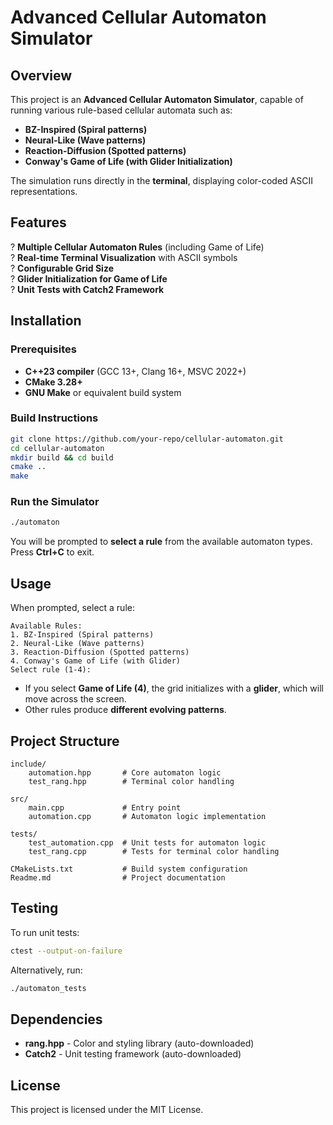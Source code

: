 # Advanced Cellular Automaton Simulator

## Overview

This project is an **Advanced Cellular Automaton Simulator**, capable of running various rule-based cellular automata such as:
- **BZ-Inspired (Spiral patterns)**
- **Neural-Like (Wave patterns)**
- **Reaction-Diffusion (Spotted patterns)**
- **Conway's Game of Life (with Glider Initialization)**

The simulation runs directly in the **terminal**, displaying color-coded ASCII representations.

## Features
? **Multiple Cellular Automaton Rules** (including Game of Life)  
? **Real-time Terminal Visualization** with ASCII symbols  
? **Configurable Grid Size**  
? **Glider Initialization for Game of Life**  
? **Unit Tests with Catch2 Framework**  

## Installation

### **Prerequisites**
- **C++23 compiler** (GCC 13+, Clang 16+, MSVC 2022+)  
- **CMake 3.28+**  
- **GNU Make** or equivalent build system  

### **Build Instructions**

```sh
git clone https://github.com/your-repo/cellular-automaton.git  
cd cellular-automaton  
mkdir build && cd build  
cmake ..  
make  
```

### **Run the Simulator**
```sh
./automaton  
```
You will be prompted to **select a rule** from the available automaton types.  
Press **Ctrl+C** to exit.

## Usage

When prompted, select a rule:  
```
Available Rules:
1. BZ-Inspired (Spiral patterns)
2. Neural-Like (Wave patterns)
3. Reaction-Diffusion (Spotted patterns)
4. Conway's Game of Life (with Glider)
Select rule (1-4): 
```
- If you select **Game of Life (4)**, the grid initializes with a **glider**, which will move across the screen.  
- Other rules produce **different evolving patterns**.

## Project Structure

```
include/
    automation.hpp       # Core automaton logic
    test_rang.hpp        # Terminal color handling

src/
    main.cpp             # Entry point
    automation.cpp       # Automaton logic implementation

tests/
    test_automation.cpp  # Unit tests for automaton logic
    test_rang.cpp        # Tests for terminal color handling

CMakeLists.txt           # Build system configuration
Readme.md                # Project documentation
```

## Testing

To run unit tests:  
```sh
ctest --output-on-failure  
```
Alternatively, run:  
```sh
./automaton_tests  
```

## Dependencies

- **rang.hpp** - Color and styling library (auto-downloaded)  
- **Catch2** - Unit testing framework (auto-downloaded)  

## License

This project is licensed under the MIT License.
